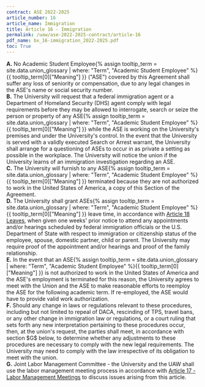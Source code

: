 ```yaml
---
contract: ASE 2022-2025
article_number: 16
article_name: Immigration
title: Article 16 - Immigration
permalink: /uaw/ase-2022-2025-contract/article-16
pdf_name: bx_16-immigration_2022-2025.pdf
toc: True
---
```



<div class="lvl1"><b>A.</b> No <span class="tooltip">Academic Student Employee<span class="tooltip-text">{% assign tooltip_term = site.data.union_glossary | where: "Term", "Academic Student Employee" %}{{ tooltip_term[0]["Meaning"] }}</span></span> ("ASE") covered by this Agreement shall suffer any loss of seniority or compensation, due to any legal changes in the ASE's name or social security number.</div>
<div class="lvl1"><b>B.</b> The University will request that a federal immigration agent or a Department of Homeland Security (DHS) agent comply with legal requirements before they may be allowed to interrogate, search or seize the person or property of any <span class="tooltip">ASE<span class="tooltip-text">{% assign tooltip_term = site.data.union_glossary | where: "Term", "Academic Student Employee" %}{{ tooltip_term[0]["Meaning"] }}</span></span> while the ASE is working on the University's premises and under the University's control. In the event that the University is served with a validly executed Search or Arrest warrant, the University shall arrange for a questioning of ASEs to occur in as private a setting as possible in the workplace. The University will notice the union if the University learns of an immigration investigation regarding an ASE.</div>
<div class="lvl1"><b>C.</b> The University will furnish to any <span class="tooltip">ASE<span class="tooltip-text">{% assign tooltip_term = site.data.union_glossary | where: "Term", "Academic Student Employee" %}{{ tooltip_term[0]["Meaning"] }}</span></span> terminated because they are not authorized to work in the United States of America, a copy of this Section of the Agreement.</div>
<div class="lvl1"><b>D.</b> The University shall grant <span class="tooltip">ASEs<span class="tooltip-text">{% assign tooltip_term = site.data.union_glossary | where: "Term", "Academic Student Employee" %}{{ tooltip_term[0]["Meaning"] }}</span></span> leave time, in accordance with <a href="/uaw/ase-2022-2025-contract/article-18">Article 18 Leaves</a>, when given one weeks' prior notice to attend any appointments and/or hearings scheduled by federal immigration officials or the U.S. Department of State with respect to immigration or citizenship status of the employee, spouse, domestic partner, child or parent. The University may require proof of the appointment and/or hearings and proof of the family relationship.</div>
<div class="lvl1"><b>E.</b> In the event that an <span class="tooltip">ASE<span class="tooltip-text">{% assign tooltip_term = site.data.union_glossary | where: "Term", "Academic Student Employee" %}{{ tooltip_term[0]["Meaning"] }}</span></span> is not authorized to work in the United States of America and the ASE's employment is terminated for this reason, the University agrees to meet with the Union and the ASE to make reasonable efforts to reemploy the ASE for the following academic term. If re-employed, the ASE would have to provide valid work authorization.</div>
<div class="lvl1"><b>F.</b> Should any change in laws or regulations relevant to these procedures, including but not limited to repeal of DACA, rescinding of TPS, travel bans, or any other change in immigration law or regulations, or a court ruling that sets forth any new interpretation pertaining to these procedures occur, then, at the union's request, the parties shall meet, in accordance with section $G$ below, to determine whether any adjustments to these procedures are necessary to comply with the new legal requirements. The University may need to comply with the law irrespective of its obligation to meet with the union.</div>
<div class="lvl1"><b>G.</b> Joint Labor Management Committee - the University and the UAW shall use the labor management meeting process in accordance with <a href="/uaw/ase-2022-2025-contract/article-17">Article 17 - Labor Management Meetings</a> to discuss issues arising from this article.</div>

